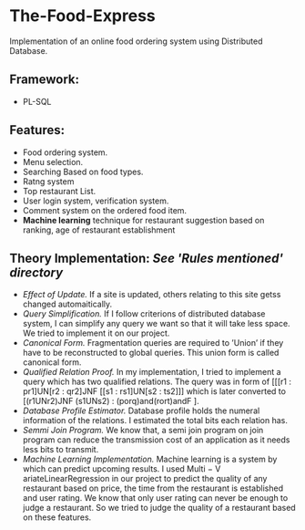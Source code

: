 # The-Food-Express
Implementation of an online food ordering system using Distributed Database.
## Framework:
* PL-SQL
## Features:
* Food ordering system.
* Menu selection.
* Searching Based on food types.
* Ratng system
* Top restaurant List.
* User login system, verification system.
* Comment system on the ordered food item.
* **Machine learning** technique for restaurant suggestion based on ranking, age of restaurant  establishment

## Theory Implementation: _See 'Rules mentioned' directory_
* _Effect of Update._ If a site is updated, others relating to this site getss changed automaitically.
* _Query Simplification._ If I follow criterions of distributed database system, I can simplify any query we want so that it will take less space. We tried to implement it on our project.
* _Canonical Form._ Fragmentation queries are required to ’Union’ if they have to be reconstructed to global queries. This union form is called canonical form.
* _Qualified Relation Proof._ In my implementation, I tried to implement a query which has two qualified relations. The query was in form of [[[r1 : pr1]UN[r2 : qr2]JNF [[s1 : rs1]UN[s2 : ts2]]] which is later converted to [(r1UNr2)JNF (s1UNs2) : (porq)and(rort)andF ].
* _Database Profile Estimator._ Database profile holds the numeral information of the relations. I estimated the total bits each relation has.
* _Semmi Join Program._ We know that, a semi join program on join program can reduce the transmission cost of an application as it needs less bits to transmit.
* _Machine Learning Implementation._ Machine learning is a system by which can predict upcoming results. I used Multi − V ariateLinearRegression in our project to predict the quality of any restaurant based on price, the time from the restaurant is established and user rating. We know that only user rating can never be enough to judge a restaurant. So we tried to judge the quality of a restaurant based on these features.

